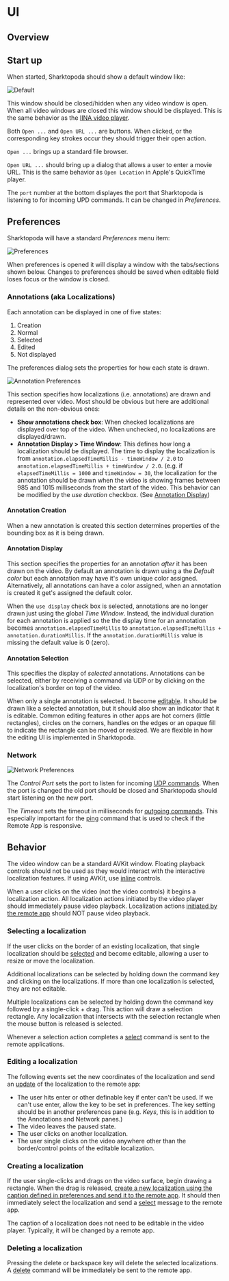 # UI

## Overview  

## Start up

When started, Sharktopoda should show a default window like:

![Default](assets/Default.png)

This window should be closed/hidden when any video window is open. When all video windows are closed this window should be displayed. This is the same behavior as the [IINA video player](https://iina.io/).

Both `Open ...` and `Open URL ...` are buttons. When clicked, or the corresponding key strokes occur they should trigger their open action.

`Open ...` brings up a standard file browser.

`Open URL ...` should bring up a dialog that allows a user to enter a movie URL. This is the same behavior as `Open Location` in Apple's QuickTime player.

The `port` number at the bottom displayes the port that Sharktopoda is listening to for incoming UPD commands. It can be changed in _Preferences_.

## Preferences

Sharktopoda will have a standard _Preferences_ menu item:

![Preferences](assets/Prefs.png)

When preferences is opened it will display a window with the tabs/sections shown below. Changes to preferences should be saved when editable field loses focus or the window is closed.

### Annotations (aka Localizations)

Each annotation can be displayed in one of five states:

1. Creation
2. Normal
3. Selected
4. Edited
5. Not displayed

The preferences dialog sets the properties for how each state is drawn.

![Annotation Preferences](assets/Prefs_Annotations.png)

This section specifies how localizations (i.e. annotations) are drawn and represented over video. Most should be obvious but here are additional details on the non-obvious ones:

- __Show annotations check box__: When checked localizations are displayed over top of the video. When unchecked, no localizations are displayed/drawn.
- __Annotation Display > Time Window__: This defines how long a localization should be displayed. The time to display the localization is from `annotation.elapsedTimeMillis - timeWindow / 2.0` to `annotation.elapsedTimeMillis + timeWindow / 2.0`. (e.g. if `elapsedTimeMillis = 1000` and `timeWindow = 30`, the localization for the annotation should be drawn when the video is showing frames between 985 and 1015 milliseconds from the start of the video. This behavior can be modified by the _use duration_ checkbox. (See [Annotation Display](#annotation-display))

#### Annotation Creation

When a new annotation is created this section determines properties of the bounding box as it is being drawn.

#### Annotation Display

This section specifies the properties for an annotation _after_ it has been drawn on the video. By default an annotation is drawn using a the _Default color_ but each annotation may have it's own unique color assigned. Alternatively, all annotations can have a color assigned, when an annotation is created it get's assigned the default color.

When the `use display` check box is selected, annotations are no longer drawn just using the global _Time Window_. Instead, the individual duration for each annotation is applied so the the display time for an annotation becomes `annotation.elapsedTimeMillis` to `annotation.elapsedTimeMillis + annotation.durationMillis`. If the `annotation.durationMillis` value is missing the default value is 0 (zero).

#### Annotation Selection

This specifies the display of _selected_ annotations. Annotations can be selected, either by receiving a command via UDP or by clicking on the localization's border on top of the video.

When only a single annotation is selected. It become [editable](#editing-a-localization). It should be drawn like a selected annotation, but it should also show an indicator that it is editable. Common editing features in other apps are hot corners (little rectangles), circles on the corners, handles on the edges or an opaque fill to indicate the rectangle can be moved or resized. We are flexible in how the editing UI is implemented in Sharktopoda.

### Network

![Network Preferences](assets/Prefs_Network.png)

The _Control Port_ sets the port to listen for incoming [UDP commands](UDP_Remote_Protocol.md). When the port is changed the old port should be closed and Sharktopoda should start listening on the new port.

The _Timeout_ sets the timeout in milliseconds for [outgoing commands](UDP_Remote_Protocol.md#outgoing-commands). This especially important for the [ping](UDP_Remote_Protocol.md#ping) command that is used to check if the Remote App is responsive.

## Behavior

The video window can be a standard AVKit window. Floating playback controls should not be used as they would interact with the interactive localization features. If using AVKit, use [inline](https://developer.apple.com/documentation/avkit/avplayerviewcontrolsstyle/inline) controls.

When a user clicks on the video (not the video controls) it begins a localization action. All localization actions initiated by the video player should immediately pause video playback. Localization actions [initiated by the remote app](UDP_Remote_Protocol.md#incoming-commands) should NOT pause video playback.

### Selecting a localization

If the user clicks on the border of an existing localization, that single localization should be [selected](UDP_Remote_Protocol.md#select-localizations) and become editable, allowing a user to resize or move the localization.

Additional localizations can be selected by holding down the command key and clicking on the localizations. If more than one localization is selected, they are not editable.

Multiple localizations can be selected by holding down the command key followed by a single-click + drag. This action will draw a selection rectangle. Any localization that intersects with the selection rectangle when the mouse button is released is selected. 

Whenever a selection action completes a [select](UDP_Remote_Protocol.md#select-localizations) command is sent to the remote applications.

### Editing a localization

 The following events set the new coordinates of the localization and send an [update](UDP_Remote_Protocol.md#localizationss-modified) of the localization to the remote app:

- The user hits enter or other definable key if enter can't be used. If we can't use enter, allow the key to be set in preferences. The key setting should be in another preferences pane (e.g. _Keys_, this is in addition to the Annotations and Network panes.)
- The video leaves the paused state.
- The user clicks on another localization.
- The user single clicks on the video anywhere other than the border/control points of the editable localization.

### Creating a localization

If the user single-clicks and drags on the video surface, begin drawing a rectangle. When the drag is released, [create a new localization using the caption defined in preferences and send it to the remote app](UDP_Remote_Protocol.md#add-localizations). It should then immediately select the localization and send a [select](UDP_Remote_Protocol.md#select-localizations) message to the remote app.

The caption of a localization does not need to be editable in the video player. Typically, it will be changed by a remote app.

### Deleting a localization

Pressing the delete or backspace key will delete the selected localizations. A [delete](UDP_Remote_Protocol.md#localizatons-deleted) command will be immediately be sent to the remote app.
